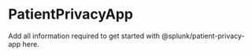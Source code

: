 # PatientPrivacyApp

Add all information required to get started with @splunk/patient-privacy-app here.
